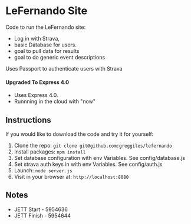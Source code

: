 # LeFernando Site

Code to run the LeFernando site: 
* Log in with Strava, 
* basic Database for users. 
* goal to pull data for results
* goal to do generic event descriptions


Uses Passport to authenticate users with Strava


#### Upgraded To Express 4.0

* Uses Express 4.0. 
* Runnning in the cloud with "now"

## Instructions

If you would like to download the code and try it for yourself:

1. Clone the repo: `git clone git@github.com:greggiles/lefernando`
2. Install packages: `npm install`
3. Set database configuration with env Variables. See config/database.js
4. Set strava auth keys in with env Variables. See config/auth.js
5. Launch: `node server.js`
6. Visit in your browser at: `http://localhost:8080`

## Notes

* JETT Start - 5954636
* JETT Finish - 5954644
